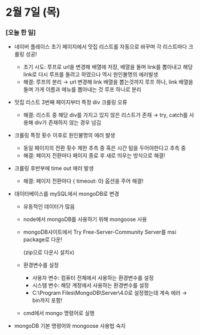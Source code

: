 # 2월 7일 (목)

### [오늘 한 일]



- 네이버 플레이스 초기 페이지에서 맛집 리스트를 자동으로 바꾸며 각 리스트마다 크롤링 성공!
  - 초기 시도: 루프로 url을 변경해 배열에 저장, 배열을 돌며 link를 뽑아내고 해당 link로 다시 루프를 돌려고 하였으나 역시 원인불명의 에러발생
  - 해결: 루프의 분리 → url 변경해 link  배열을 뽑는것까지 루프 하나, link 배열을 돌며 가게 이름과 메뉴를 뽑아내는 것 루프 하나로 분리

- 맛집 리스트 3번째 페이지부터 특정 div 크롤링 오류

  - 해결: 리스트 중 해당 div를 가지고 있지 않은 리스트가 존재 → try, catch를 사용해 div가 존재하지 않는 경우 넘김

- 크롤링 특정 횟수 이후로 원인불명의 에러 발생
  - 동일 페이지의 전환 횟수 제한 추측 중 혹은 시간 텀을 두어야한다고 추측 중
  - 해결: 페이지 전환마다 페이지 종료 후 새로 띄우는 방식으로 해결! 

- 크롤링 후반부에 time out 에러 발생

  - 해결: 페이지 전환마다 { timeout: 0} 옵션을 주어 해결!

  

- 데이터베이스를 mySQL에서 mongoDB로 변경

  - 유동적인 데이터가 많음

  - node에서 mongoDB를 사용하기 위해 mongoose 사용

  - mongoDB사이트에서 Try Free-Server-Community Server를 msi package로 다운!

    (zip으로 다운시 설치x)

  - 환경변수를 설정

    - 사용자 변수: 컴퓨터 전체에서 사용하는 환경변수를 설정
    - 시스템 변수: 해당 계정에서 사용하는 환경변수를 설정
    - C:\Program Files\MongoDB\Server\4.0로 설정했는데 계속 에러 → bin까지 포함!

  - cmd에서 mongo 명령어로 실행

- mongoDB 기본 명령어와 mongoose 사용법 숙지
